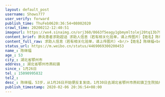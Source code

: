 ```yaml
---
layout: default_post
username: Shows777
user_verify: forward
publish_time: ThuFeb0620:36:54+08002020
crawl_time: 20200212-12:40:51
imageurl: https://wx4.sinaimg.cn/orj360/8663f5eagy1gbmymltolej20tq13b799.jpg,https://wx1.sinaimg.cn/orj360/8663f5eagy1gbmymn4902j20t40kwq7l.jpg
content_brief: 肺炎患者求助超话 求助人信息（若有相关化验单，请上传图片）【姓名】陈继福【年龄】53【所在城市】湖北省鄂州市【所在小区、社区】湖北省鄂州市燕矶镇【患病时间】1月26日【联系方式】15090995832【其他紧急联系人】【病情描述】 陈继福，53岁，从1月26日开始便反复发烧，1月30日去湖北省 ...全文
content_full_raw: 求助人信息（若有相关化验单，请上传图片）<br/>【姓名】陈继福<br/>【年龄】53<br/>【所在城市】湖北省鄂州市<br/>【所在小区、社区】湖北省鄂州市燕矶镇<br/>【患病时间】1月26日<br/>【联系方式】15090995832<br/>【其他紧急联系人】<br/>【病情描述】陈继福，53岁，从1月26日开始便反复发烧，1月30日去湖北省鄂州市燕矶镇卫生院拍片子显示双肺正常，经医生建议，且怕去医院交叉感染就在家自行吃药隔离，多天过去还是不见好转。2月4日再次去燕矶卫生院检查血液，尿常规，拍片子显示双肺感染。鄂州市的医院专家的会诊结果是高度疑似新型冠状病毒，但是医院无法收治住院治疗，只让回家自行隔离，现在已经在家里反复发烧十几天了，情况日益严重，存在进食困难，精神崩溃等症状。<br/>家人多次联系村委会，卫生院与政府寻求帮助，不然病人可能坚持不住了。且他们都表示只能一级一级往上报，但是无法确诊去不了医院。各单位求助电话也均已尝试，新型肺炎求助平台等措施也都尝试过无果。由于鄂州市是湖北省很小的一地级市，实际疫情极为严重，医疗资源也极度匮乏。实在没有更好的求助方法，求大家帮帮忙。<br/><br/>病人精神状况极度不稳，哭着让我们家人救救他，现在去不了医院就确诊不了，连集中隔离的地方都去不了，家里还有一个5个多月的小孩和84岁的老婆婆，全家都求助无门，请求一定要救救我公公！！！
status_url: https://m.weibo.cn/status/4469069300200453
name_: 陈继福
age_: 53
city_: 湖北省鄂州市
address_: 湖北省鄂州市燕矶镇
since_: 1月26日
tel_: 15090995832
tel2_: 
desc_: 陈继福，53岁，从1月26日开始便反复发烧，1月30日去湖北省鄂州市燕矶镇卫生院拍片子显示双肺正常，经医生建议，且怕去医院交叉感染就在家自行吃药隔离，多天过去还是不见好转。2月4日再次去燕矶卫生院检查血液，尿常规，拍片子显示双肺感染。鄂州市的医院专家的会诊结果是高度疑似新型冠状病毒，但是医院无法收治住院治疗，只让回家自行隔离，现在已经在家里反复发烧十几天了，情况日益严重，存在进食困难，精神崩溃等症状。家人多次联系村委会，卫生院与政府寻求帮助，不然病人可能坚持不住了。且他们都表示只能一级一级往上报，但是无法确诊去不了医院。各单位求助电话也均已尝试，新型肺炎求助平台等措施也都尝试过无果。由于鄂州市是湖北省很小的一地级市，实际疫情极为严重，医疗资源也极度匮乏。实在没有更好的求助方法，求大家帮帮忙。病人精神状况极度不稳，哭着让我们家人救救他，现在去不了医院就确诊不了，连集中隔离的地方都去不了，家里还有一个5个多月的小孩和84岁的老婆婆，全家都求助无门，请求一定要救救我公公！！！
publish_timestamp: 2020-02-06 20:36:54+08:00
---
```

